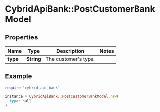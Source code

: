 # CybridApiBank::PostCustomerBankModel

## Properties

| Name | Type | Description | Notes |
| ---- | ---- | ----------- | ----- |
| **type** | **String** | The customer&#39;s type. |  |

## Example

```ruby
require 'cybrid_api_bank'

instance = CybridApiBank::PostCustomerBankModel.new(
  type: null
)
```

